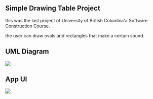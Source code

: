 ## Simple Drawing Table Project
this was the last project of University of British Columbia'a Software Construction Course.

the user can draw ovals and rectangles that make a certain sound.

## UML Diagram

![](https://i.imgur.com/pyXqDLw.png)

## App UI

![](https://i.imgur.com/zslCs8Y.png)
